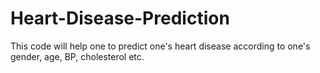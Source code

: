 # Heart-Disease-Prediction

This code will help one to predict one's heart disease according to one's gender, age, BP, cholesterol etc.  
